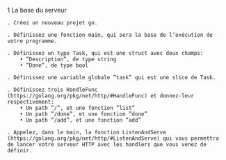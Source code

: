1 La base du serveur

	. Créez un nouveau projet go.

	. Définissez une fonction main, qui sera la base de l’exécution de votre programme.

	. Définissez un type Task, qui est une struct avec deux champs:
		• ”Description”, de type string
		• ”Done”, de type bool

	. Définissez une variable globale ”task” qui est une slice de Task.

	. Définissez trois HandleFunc (https://golang.org/pkg/net/http/#HandleFunc) et donnez-leur respectivement:
		• Un path ”/”, et une fonction ”list”
		• Un path ”/done”, et une fonction ”done”
		• Un path ”/add”, et une fonction ”add”

	. Appelez, dans le main, la fonction ListenAndServe (https://golang.org/pkg/net/http/#ListenAndServe) qui vous permettra de lancer votre serveur HTTP avec les handlers que vous venez de définir.

